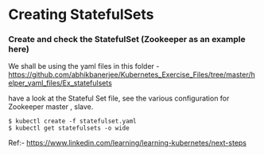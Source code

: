 # Creating StatefulSets


### Create and check the StatefulSet (Zookeeper as an example here)

We shall be using the yaml files in this folder - 
https://github.com/abhikbanerjee/Kubernetes_Exercise_Files/tree/master/helper_yaml_files/Ex_statefulsets

have a look at the Stateful Set file, see the various configuration for Zookeeper master , slave.

```
$ kubectl create -f statefulset.yaml
$ kubectl get statefulsets -o wide
```




Ref:- https://www.linkedin.com/learning/learning-kubernetes/next-steps

